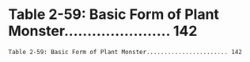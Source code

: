 # Table 2-59: Basic Form of Plant Monster....................... 142

```
Table 2-59: Basic Form of Plant Monster....................... 142

```
